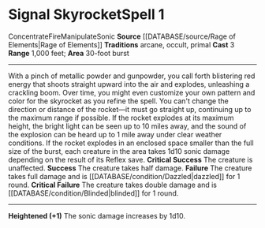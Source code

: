 ﻿---
actions: '[three-actions]'
area: 30-foot burst
element: Fire
heighten: '+1'
heighten_level: 1, 2, 3, 4, 5, 6, 7, 8, 9, 10
id: '1362'
level: '1'
name: Signal Skyrocket
range: 1,000 feet
rarity: Common
source: '[[DATABASE/source/Rage of Elements|Rage of Elements]]'
tradition:
- Arcane
- Occult
- Primal
trait:
- '[[DATABASE/trait/Concentrate|Concentrate]]'
- '[[DATABASE/trait/Fire|Fire]]'
- '[[DATABASE/trait/Manipulate|Manipulate]]'
- '[[DATABASE/trait/Sonic|Sonic]]'
type: Spell

---
# Signal Skyrocket<span class="item-type">Spell 1</span>

<span class="item-trait">Concentrate</span><span class="item-trait">Fire</span><span class="item-trait">Manipulate</span><span class="item-trait">Sonic</span>
**Source** [[DATABASE/source/Rage of Elements|Rage of Elements]]
**Traditions** arcane, occult, primal
**Cast** <span class="action-icon">3</span> 
**Range** 1,000 feet; **Area** 30-foot burst

---
With a pinch of metallic powder and gunpowder, you call forth blistering red energy that shoots straight upward into the air and explodes, unleashing a crackling boom. Over time, you might even customize your own pattern and color for the skyrocket as you refine the spell.
 You can't change the direction or distance of the rocket—it must go straight up, continuing up to the maximum range if possible. If the rocket explodes at its maximum height, the bright light can be seen up to 10 miles away, and the sound of the explosion can be heard up to 1 mile away under clear weather conditions.
 If the rocket explodes in an enclosed space smaller than the full size of the burst, each creature in the area takes 1d10 sonic damage depending on the result of its Reflex save.
**Critical Success** The creature is unaffected.
**Success** The creature takes half damage.
**Failure** The creature takes full damage and is [[DATABASE/condition/Dazzled|dazzled]] for 1 round.
**Critical Failure** The creature takes double damage and is [[DATABASE/condition/Blinded|blinded]] for 1 round.

---
**Heightened (+1)** The sonic damage increases by 1d10.